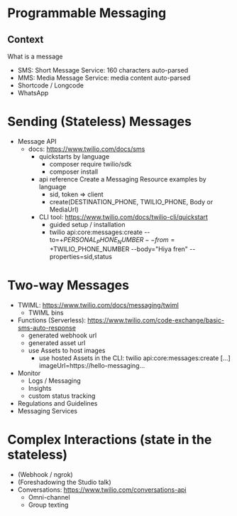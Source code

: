 # Programmable Messaging

## Context

What is a message
- SMS: Short Message Service: 160 characters auto-parsed
- MMS: Media Message Service: media content auto-parsed
- Shortcode / Longcode
- WhatsApp

# Sending (Stateless) Messages
- Message API
    - docs: https://www.twilio.com/docs/sms
        - quickstarts by language
            - composer require twilio/sdk
            - composer install
        - api reference Create a Messaging Resource examples by language
            - sid, token => client
            - create(DESTINATION_PHONE, TWILIO_PHONE, Body or MediaUrl)
        - CLI tool: https://www.twilio.com/docs/twilio-cli/quickstart
            - guided setup / installation
            - twilio api:core:messages:create --to=+$PERSONAL_PHONE_NUMBER --from=+$TWILIO_PHONE_NUMBER --body="Hiya fren" --properties=sid,status

# Two-way Messages
- TWIML: https://www.twilio.com/docs/messaging/twiml
    - TWIML bins
- Functions (Serverless): https://www.twilio.com/code-exchange/basic-sms-auto-response
    - generated webhook url
    - generated asset url
    - use Assets to host images
        - use hosted Assets in the CLI: twilio api:core:messages:create [...] imageUrl=https://hello-messaging...
- Monitor
    - Logs / Messaging
    - Insights
    - custom status tracking
- Regulations and Guidelines
- Messaging Services

# Complex Interactions (state in the stateless)
- (Webhook / ngrok)
- (Foreshadowing the Studio talk)
- Conversations: https://www.twilio.com/conversations-api
    - Omni-channel
    - Group texting
